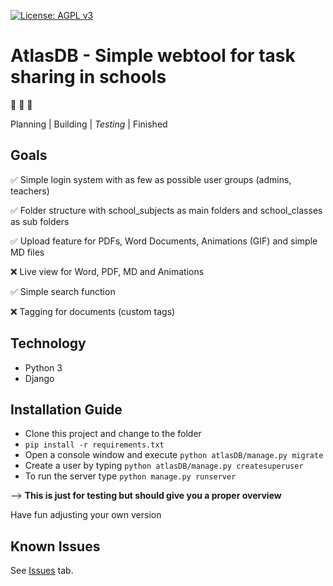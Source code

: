 [![License: AGPL v3](https://img.shields.io/badge/License-AGPL%20v3-blue.svg)](https://www.gnu.org/licenses/agpl-3.0)
# AtlasDB - Simple webtool for task sharing in schools

:construction: :construction: :construction:

Planning | Building | _Testing_ | Finished

## Goals

:white_check_mark: Simple login system with as few as possible user groups (admins, teachers)

:white_check_mark: Folder structure with school_subjects as main folders and school_classes as sub folders

:white_check_mark: Upload feature for PDFs, Word Documents, Animations (GIF) and simple MD files

:x: Live view for Word, PDF, MD and Animations

:white_check_mark: Simple search function

:x: Tagging for documents (custom tags)


## Technology

- Python 3
- Django

## Installation Guide

- Clone this project and change to the folder
- `pip install -r requirements.txt`
- Open a console window and execute `python atlasDB/manage.py migrate`
- Create a user by typing `python atlasDB/manage.py createsuperuser`
- To run the server type `python manage.py runserver`

--> **This is just for testing but should give you a proper overview**

Have fun adjusting your own version

## Known Issues

See [Issues](https://github.com/creyD/atlasDB/issues) tab.
